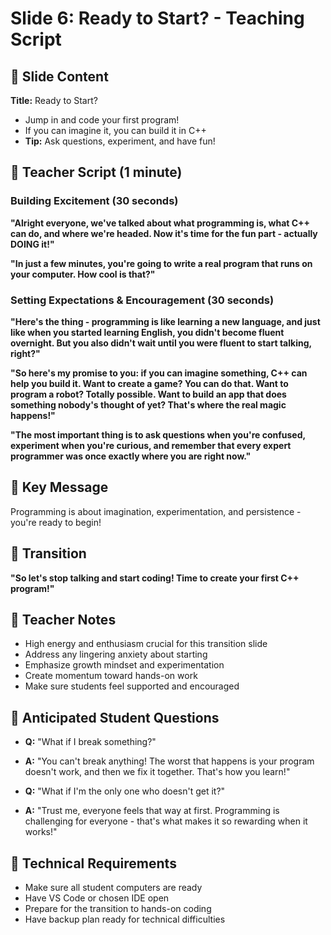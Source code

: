 # Slide 6: Ready to Start? - Teaching Script

## 📱 Slide Content

**Title:** Ready to Start?

- Jump in and code your first program!
- If you can imagine it, you can build it in C++
- **Tip:** Ask questions, experiment, and have fun!

## 🎤 Teacher Script (1 minute)

### Building Excitement (30 seconds)

**"Alright everyone, we've talked about what programming is, what C++ can do, and where we're headed. Now it's time for the fun part - actually DOING it!"**

**"In just a few minutes, you're going to write a real program that runs on your computer. How cool is that?"**

### Setting Expectations & Encouragement (30 seconds)

**"Here's the thing - programming is like learning a new language, and just like when you started learning English, you didn't become fluent overnight. But you also didn't wait until you were fluent to start talking, right?"**

**"So here's my promise to you: if you can imagine something, C++ can help you build it. Want to create a game? You can do that. Want to program a robot? Totally possible. Want to build an app that does something nobody's thought of yet? That's where the real magic happens!"**

**"The most important thing is to ask questions when you're confused, experiment when you're curious, and remember that every expert programmer was once exactly where you are right now."**

## 🎯 Key Message

Programming is about imagination, experimentation, and persistence - you're ready to begin!

## 🚦 Transition

**"So let's stop talking and start coding! Time to create your first C++ program!"**

## 📝 Teacher Notes

- High energy and enthusiasm crucial for this transition slide
- Address any lingering anxiety about starting
- Emphasize growth mindset and experimentation
- Create momentum toward hands-on work
- Make sure students feel supported and encouraged

## 🤔 Anticipated Student Questions

- **Q:** "What if I break something?"
- **A:** "You can't break anything! The worst that happens is your program doesn't work, and then we fix it together. That's how you learn!"

- **Q:** "What if I'm the only one who doesn't get it?"
- **A:** "Trust me, everyone feels that way at first. Programming is challenging for everyone - that's what makes it so rewarding when it works!"

## 🔧 Technical Requirements

- Make sure all student computers are ready
- Have VS Code or chosen IDE open
- Prepare for the transition to hands-on coding
- Have backup plan ready for technical difficulties
